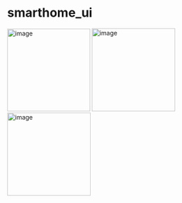 # smarthome_ui

<img width="190" alt="image" src="https://user-images.githubusercontent.com/114337820/211523893-a6c53b79-1749-481a-aed8-65aaf95f5133.png">

<img width="191" alt="image" src="https://user-images.githubusercontent.com/114337820/211523821-dee02695-6063-4fb7-a454-bb9fd70b0f7c.png">

<img width="191" alt="image" src="https://user-images.githubusercontent.com/114337820/211523990-6f6295ce-8930-4210-a255-8e7243352160.png">

